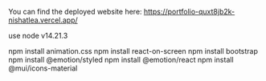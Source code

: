 You can find the deployed website here:
https://portfolio-quxt8jb2k-nishatlea.vercel.app/

use node v14.21.3

npm install animation.css
npm install react-on-screen
npm install bootstrap
npm install @emotion/styled
npm install @emotion/react
npm install @mui/icons-material
